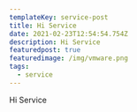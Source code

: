 ```yaml
---
templateKey: service-post
title: Hi Service
date: 2021-02-23T12:54:54.754Z
description: Hi Service
featuredpost: true
featuredimage: /img/vmware.png
tags:
  - service
---
```

Hi Service